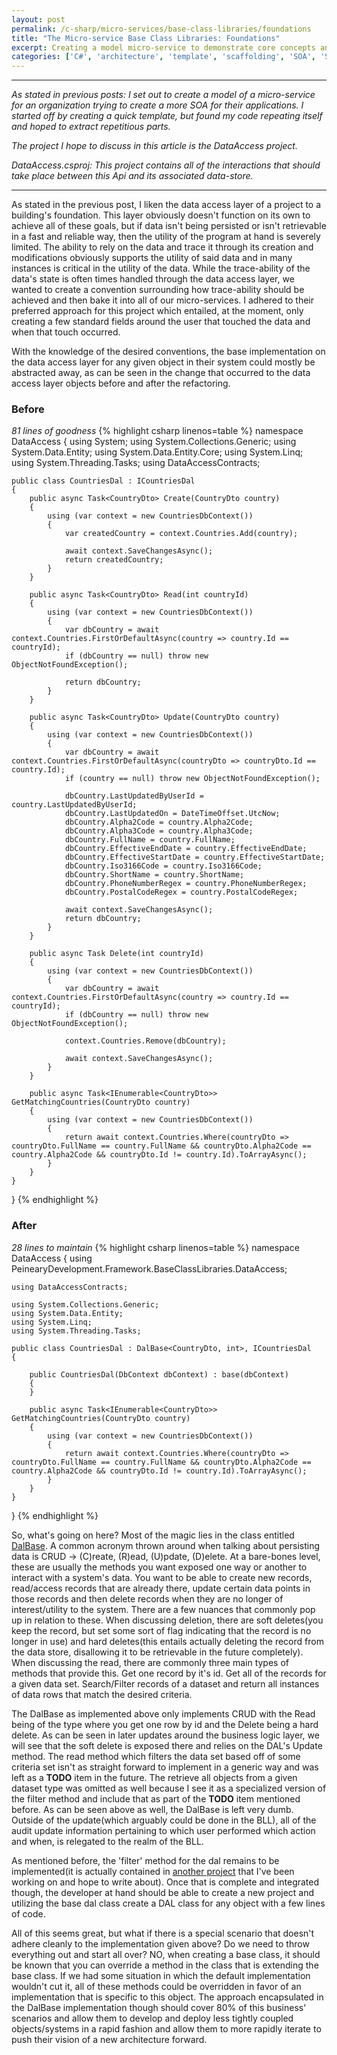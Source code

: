 ```yaml
---
layout: post
permalink: /c-sharp/micro-services/base-class-libraries/foundations
title: "The Micro-service Base Class Libraries: Foundations"
excerpt: Creating a model micro-service to demonstrate core concepts and architecture. Data access layer.
categories: ['C#', 'architecture', 'template', 'scaffolding', 'SOA', 'Service Oriented Architecture', 'micro-services', 'Entity Framework']
---
```


---------------------------------------

*As stated in previous posts: I set out to create a model of a micro-service for an organization trying to create a more SOA for their applications. I started off by creating a quick template, but found my code repeating itself and hoped to extract repetitious parts.*

*The project I hope to discuss in this article is the DataAccess project.*

*DataAccess.csproj: This project contains all of the interactions that should take place between this Api and its associated data-store.*

---------------------------------------

As stated in the previous post, I liken the data access layer of a project to a building's foundation. This layer obviously doesn't function on its own to achieve all of these goals, but if data isn't being persisted or isn't retrievable in a fast and reliable way, then the utility of the program at hand is severely limited. The ability to rely on the data and trace it through its creation and modifications obviously supports the utility of said data and in many instances is critical in the utility of the data. While the trace-ability of the data's state is often times handled through the data access layer, we wanted to create a convention surrounding how trace-ability should be achieved and then bake it into all of our micro-services. I adhered to their preferred approach for this project which entailed, at the moment, only creating a few standard fields around the user that touched the data and when that touch occurred.

With the knowledge of the desired conventions, the base implementation on the data access layer for any given object in their system could mostly be abstracted away, as can be seen in the change that occurred to the data access layer objects before and after the refactoring.

### Before
*81 lines of goodness*
{% highlight csharp linenos=table %}
namespace DataAccess
{
    using System;
    using System.Collections.Generic;
    using System.Data.Entity;
    using System.Data.Entity.Core;
    using System.Linq;
    using System.Threading.Tasks;
    using DataAccessContracts;

    public class CountriesDal : ICountriesDal
    {
        public async Task<CountryDto> Create(CountryDto country)
        {
            using (var context = new CountriesDbContext())
            {
                var createdCountry = context.Countries.Add(country);

                await context.SaveChangesAsync();
                return createdCountry;
            }
        }

        public async Task<CountryDto> Read(int countryId)
        {
            using (var context = new CountriesDbContext())
            {
                var dbCountry = await context.Countries.FirstOrDefaultAsync(country => country.Id == countryId);
                if (dbCountry == null) throw new ObjectNotFoundException();

                return dbCountry;
            }
        }

        public async Task<CountryDto> Update(CountryDto country)
        {
            using (var context = new CountriesDbContext())
            {
                var dbCountry = await context.Countries.FirstOrDefaultAsync(countryDto => countryDto.Id == country.Id);
                if (country == null) throw new ObjectNotFoundException();

                dbCountry.LastUpdatedByUserId = country.LastUpdatedByUserId;
                dbCountry.LastUpdatedOn = DateTimeOffset.UtcNow;
                dbCountry.Alpha2Code = country.Alpha2Code;
                dbCountry.Alpha3Code = country.Alpha3Code;
                dbCountry.FullName = country.FullName;
                dbCountry.EffectiveEndDate = country.EffectiveEndDate;
                dbCountry.EffectiveStartDate = country.EffectiveStartDate;
                dbCountry.Iso3166Code = country.Iso3166Code;
                dbCountry.ShortName = country.ShortName;
                dbCountry.PhoneNumberRegex = country.PhoneNumberRegex;
                dbCountry.PostalCodeRegex = country.PostalCodeRegex;

                await context.SaveChangesAsync();
                return dbCountry;
            }
        }

        public async Task Delete(int countryId)
        {
            using (var context = new CountriesDbContext())
            {
                var dbCountry = await context.Countries.FirstOrDefaultAsync(country => country.Id == countryId);
                if (dbCountry == null) throw new ObjectNotFoundException();

                context.Countries.Remove(dbCountry);

                await context.SaveChangesAsync();
            }
        }

        public async Task<IEnumerable<CountryDto>> GetMatchingCountries(CountryDto country)
        {
            using (var context = new CountriesDbContext())
            {
                return await context.Countries.Where(countryDto => countryDto.FullName == country.FullName && countryDto.Alpha2Code == country.Alpha2Code && countryDto.Id != country.Id).ToArrayAsync();
            }
        }
    }
}
{% endhighlight %}

### After
*28 lines to maintain*
{% highlight csharp linenos=table %}
namespace DataAccess
{
    using PeinearyDevelopment.Framework.BaseClassLibraries.DataAccess;

    using DataAccessContracts;

    using System.Collections.Generic;
    using System.Data.Entity;
    using System.Linq;
    using System.Threading.Tasks;

    public class CountriesDal : DalBase<CountryDto, int>, ICountriesDal
    {

        public CountriesDal(DbContext dbContext) : base(dbContext)
        {
        }

        public async Task<IEnumerable<CountryDto>> GetMatchingCountries(CountryDto country)
        {
            using (var context = new CountriesDbContext())
            {
                return await context.Countries.Where(countryDto => countryDto.FullName == country.FullName && countryDto.Alpha2Code == country.Alpha2Code && countryDto.Id != country.Id).ToArrayAsync();
            }
        }
    }
}
{% endhighlight %}

So, what's going on here? Most of the magic lies in the class entitled [DalBase](https://github.com/PdFramework/BaseClassLibraries/blob/master/DataAccess/DalBase.cs). A common acronym thrown around when talking about persisting data is CRUD -> (C)reate, (R)ead, (U)pdate, (D)elete. At a bare-bones level, these are usually the methods you want exposed one way or another to interact with a system's data. You want to be able to create new records, read/access records that are already there, update certain data points in those records and then delete records when they are no longer of interest/utility to the system. There are a few nuances that commonly pop up in relation to these. When discussing deletion, there are soft deletes(you keep the record, but set some sort of flag indicating that the record is no longer in use) and hard deletes(this entails actually deleting the record from the data store, disallowing it to be retrievable in the future completely). When discussing the read, there are commonly three main types of methods that provide this. Get one record by it's id. Get all of the records for a given data set. Search/Filter records of a dataset and return all instances of data rows that match the desired criteria.

The DalBase as implemented above only implements CRUD with the Read being of the type where you get one row by id and the Delete being a hard delete. As can be seen in later updates around the business logic layer, we will see that the soft delete is exposed there and relies on the DAL's Update method. The read method which filters the data set based off of some criteria set isn't as straight forward to implement in a generic way and was left as a **TODO** item in the future. The retrieve all objects from a given dataset type was omitted as well because I see it as a specialized version of the filter method and include that as part of the **TODO** item mentioned before. As can be seen above as well, the DalBase is left very dumb. Outside of the update(which arguably could be done in the BLL), all of the audit update information pertaining to which user performed which action and when, is relegated to the realm of the BLL.

As mentioned before, the 'filter' method for the dal remains to be implemented(it is actually contained in [another project](https://github.com/PdFramework/Filtering) that I've been working on and hope to write about). Once that is complete and integrated though, the developer at hand should be able to create a new project and utilizing the base dal class create a DAL class for any object with a few lines of code. 

All of this seems great, but what if there is a special scenario that doesn't adhere cleanly to the implementation given above? Do we need to throw everything out and start all over? NO, when creating a base class, it should be known that you can override a method in the class that is extending the base class. If we had some situation in which the default implementation wouldn't cut it, all of these methods could be overridden in favor of an implementation that is specific to this object. The approach encapsulated in the DalBase implementation though should cover 80% of this business' scenarios and allow them to develop and deploy less tightly coupled objects/systems in a rapid fashion and allow them to more rapidly iterate to push their vision of a new architecture forward.
